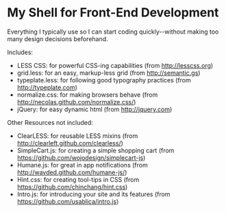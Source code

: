 My Shell for Front-End Development
==================================

Everything I typically use so I can start coding quickly--without making too many design decisions beforehand.

Includes:
* LESS CSS: for powerful CSS-ing capabilities (from http://lesscss.org)
* grid.less: for an easy, markup-less grid (from http://semantic.gs)
* typeplate.less: for following good typography practices (from http://typeplate.com) 
* normalize.css: for making browsers behave (from http://necolas.github.com/normalize.css/) 
* jQuery: for easy dynamic html (from http://jquery.com)

Other Resources not included:
* ClearLESS: for reusable LESS mixins (from http://clearleft.github.com/clearless/)
* SimpleCart.js: for creating a simple shopping cart (from https://github.com/wojodesign/simplecart-js)
* Humane.js: for great in app notifications (from http://wavded.github.com/humane-js/)
* Hint.css: for creating tool-tips in CSS (from https://github.com/chinchang/hint.css)
* Intro.js: for introducing your site and its features (from https://github.com/usablica/intro.js)
